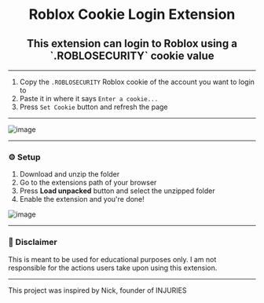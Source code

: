 <h1 align="center">Roblox Cookie Login Extension</h1>
<h2 align="center">This extension can login to Roblox using a `.ROBLOSECURITY` cookie value</h2>

---

1. Copy the `.ROBLOSECURITY` Roblox cookie of the account you want to login to
2. Paste it in where it says `Enter a cookie...`
3. Press `Set Cookie` button and refresh the page

---

![image](https://github.com/user-attachments/assets/1e56f769-d7e3-4b83-b68f-2cbbea35cb8f)

---

### ⚙️ Setup
1. Download and unzip the folder
2. Go to the extensions path of your browser
3. Press **Load unpacked** button and select the unzipped folder
4. Enable the extension and you're done!

![image](https://github.com/user-attachments/assets/a8e0e408-6f5f-4bc7-b9e5-9cae0f64c007)

---

### 🚨 Disclaimer
This is meant to be used for educational purposes only. I am not responsible for the actions users take upon using this extension.

---

This project was inspired by Nick, founder of INJURIES
